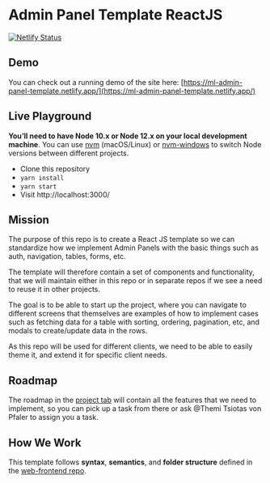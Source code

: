 # Admin Panel Template ReactJS

[![Netlify Status](https://api.netlify.com/api/v1/badges/c5bd55a2-cf9c-46ec-8cd2-acb2222aed90/deploy-status)](https://app.netlify.com/sites/ml-admin-panel-template/deploys)

## Demo

You can check out a running demo of the site here: [https://ml-admin-panel-template.netlify.app/](https://ml-admin-panel-template.netlify.app/)

## Live Playground

**You’ll need to have Node 10.x or Node 12.x on your local development machine**. You can use [nvm](https://github.com/nvm-sh/nvm#installation) (macOS/Linux) or [nvm-windows](https://github.com/coreybutler/nvm-windows#node-version-manager-nvm-for-windows) to switch Node versions between different projects.

- Clone this repository
- `yarn install`
- `yarn start`
- Visit http://localhost:3000/

## Mission

The purpose of this repo is to create a React JS template so we can standardize how we implement Admin Panels with the basic things such as auth, navigation, tables, forms, etc.

The template will therefore contain a set of components and functionality, that we will maintain either in this repo or in separate repos if we see a need to reuse it in other projects.

The goal is to be able to start up the project, where you can navigate to different screens that themselves are examples of how to implement cases such as fetching data for a table with sorting, ordering, pagination, etc, and modals to create/update data in the rows.

As this repo will be used for different clients, we need to be able to easily theme it, and extend it for specific client needs.

## Roadmap

The roadmap in the [project tab](https://github.com/monstar-lab-group/admin-panel-template-reactjs/projects/1) will contain all the features that we need to implement, so you can pick up a task from there or ask @Themi Tsiotas von Pfaler to assign you a task.

## How We Work

This template follows **syntax**, **semantics**, and **folder structure** defined in the [web-frontend repo](https://github.com/monstar-lab-group/web-frontend).
